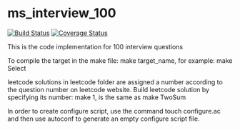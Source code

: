 ms_interview_100
================
[![Build Status](https://travis-ci.org/alvas/ms_interview_100.svg?branch=master)](https://travis-ci.org/alvas/ms_interview_100)
[![Coverage Status](https://coveralls.io/repos/alvas/ms_interview_100/badge.svg?branch=master&service=github)](https://coveralls.io/github/alvas/ms_interview_100?branch=master)

This is the code implementation for 100 interview questions

To compile the target in the make file:
make target_name, for example: make Select

leetcode solutions in leetcode folder are assigned a number according to the question number on leetcode website.
Build leetcode solution by specifying its number:
make 1, is the same as make TwoSum

In order to create configure script, use the command touch configure.ac and then use autoconf to generate an empty configure script file.
